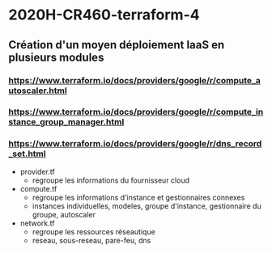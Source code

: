 # 2020H-CR460-terraform-4
## Création d'un moyen déploiement IaaS en plusieurs modules

### https://www.terraform.io/docs/providers/google/r/compute_autoscaler.html
### https://www.terraform.io/docs/providers/google/r/compute_instance_group_manager.html
### https://www.terraform.io/docs/providers/google/r/dns_record_set.html

* provider.tf
  * regroupe les informations du fournisseur cloud
* compute.tf
  * regroupe les informations d'instance et gestionnaires connexes
  * instances individuelles, modeles, groupe d'instance, gestionnaire du groupe, autoscaler
* network.tf
  * regroupe les ressources réseautique
  * reseau, sous-reseau, pare-feu, dns
